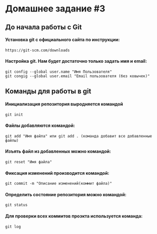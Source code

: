 # Домашнее задание #3
## До начала работы с Git
#### Установка git с официального сайта по инструкции:
    https://git-scm.com/downloads
#### Настройка git. Нам будет достаточно только задать имя и email:
    git config --global user.name "Имя Пользователя"
    git congig --global user.email "Email пользователя (без ковычек)"
## Команды для работы в git
#### Инициализация репозитория выродняется командой
    git init
#### Файлы добавляются командой:
    git add "Имя файла" или git add . (команда добавит все добавленные файлы)
#### Изъять файл из добавленных можно командой:
    git reset "Имя файла"
#### Фиксация изменений производится командой:
    git commit -m "Описание изменений(коммит файла)"
#### Определить состояние репозитория можно командой:
    git status
#### Для проверки всех коммитов проэкта используется команда:
    git log

